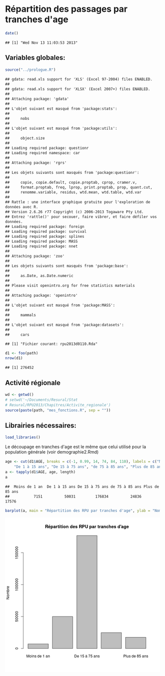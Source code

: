 Répartition des passages par tranches d'age
========================================================

```r
date()
```

```
## [1] "Wed Nov 13 11:03:53 2013"
```

Variables globales:
-------------------

```r
source("../prologue.R")
```

```
## gdata: read.xls support for 'XLS' (Excel 97-2004) files ENABLED.
## 
## gdata: read.xls support for 'XLSX' (Excel 2007+) files ENABLED.
## 
## Attaching package: 'gdata'
## 
## L'objet suivant est masqué from 'package:stats':
## 
##     nobs
## 
## L'objet suivant est masqué from 'package:utils':
## 
##     object.size
## 
## Loading required package: questionr
## Loading required namespace: car
## 
## Attaching package: 'rgrs'
## 
## Les objets suivants sont masqués from 'package:questionr':
## 
##     copie, copie.default, copie.proptab, cprop, cramer.v,
##     format.proptab, freq, lprop, print.proptab, prop, quant.cut,
##     renomme.variable, residus, wtd.mean, wtd.table, wtd.var
## 
## Rattle : une interface graphique gratuite pour l'exploration de données avec R.
## Version 2.6.26 r77 Copyright (c) 2006-2013 Togaware Pty Ltd.
## Entrez 'rattle()' pour secouer, faire vibrer, et faire défiler vos données.
## Loading required package: foreign
## Loading required package: survival
## Loading required package: splines
## Loading required package: MASS
## Loading required package: nnet
## 
## Attaching package: 'zoo'
## 
## Les objets suivants sont masqués from 'package:base':
## 
##     as.Date, as.Date.numeric
## 
## Please visit openintro.org for free statistics materials
## 
## Attaching package: 'openintro'
## 
## L'objet suivant est masqué from 'package:MASS':
## 
##     mammals
## 
## L'objet suivant est masqué from 'package:datasets':
## 
##     cars
```

```
## [1] "Fichier courant: rpu2013d0110.Rda"
```

```r
d1 <- foo(path)
nrow(d1)
```

```
## [1] 276452
```

Activité régionale
-----------------------------

```r
wd <- getwd()
# setwd('~/Documents/Resural/Stat
# Resural/RPU2013/Chapitres/Activite_regionale')
source(paste(path, "mes_fonctions.R", sep = ""))
```

Librairies nécessaires:
-----------------------

```r
load_libraries()
```


Le découpage en tranches d'age est le même que celui utilisé pour la population générale (voir demographie2.Rmd)


```r
age <- cut(d1$AGE, breaks = c(-1, 0.99, 14, 74, 84, 110), labels = c("Moins de 1 an", 
    "De 1 à 15 ans", "De 15 à 75 ans", "de 75 à 85 ans", "Plus de 85 ans"))
a <- tapply(d1$AGE, age, length)
a
```

```
##  Moins de 1 an  De 1 à 15 ans De 15 à 75 ans de 75 à 85 ans Plus de 85 ans 
##           7151          50031         176834          24836          17576
```

```r
barplot(a, main = "Répartition des RPU par tranches d'age", ylab = "Nombre")
```

![plot of chunk tranches](figure/tranches.png) 

